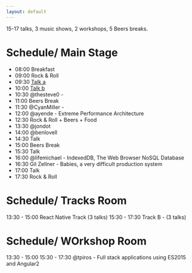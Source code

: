 ```yaml
---
layout: default
---
```

15-17 talks, 3 music shows, 2 workshops, 5 Beers breaks. 

# Schedule/ Main Stage
- 08:00 Breakfast
- 09:00 Rock & Roll
- 09:30 <a href="{{ '/talks#talk-a' | prepend: site.baseurl }}" class="c4wd-xxxx">Talk a</a>
- 10:00 <a href="{{ '/talks#talk-b' | prepend: site.baseurl }}" class="c4wd-xxxx">Talk b</a>
- 10:30 @thesteve0 - 
- 11:00 Beers Break
- 11:30 @CyanMiller - 
- 12:00 @ayende - Extreme Performance Architecture 
- 12:30 Rock & Roll + Beers + Food
- 13:30 @jondot 
- 14:00 @benlovell 
- 14:30 Talk 
- 15:00 Beers Break
- 15:30 Talk 
- 16:00 @lifemichael - IndexedDB, The Web Browser NoSQL Database 
- 16:30 Gil Zellner  - Babies, a very difficult production system 
- 17:00 Talk 
- 17:30 Rock & Roll

# Schedule/ Tracks Room

13:30 - 15:00 React Native Track (3 talks)
15:30 - 17:30 Track B - (3 talks)

# Schedule/ WOrkshop Room
13:30 - 15:00
15:30 - 17:30  @tpiros - Full stack applications using ES2015 and Angular2


